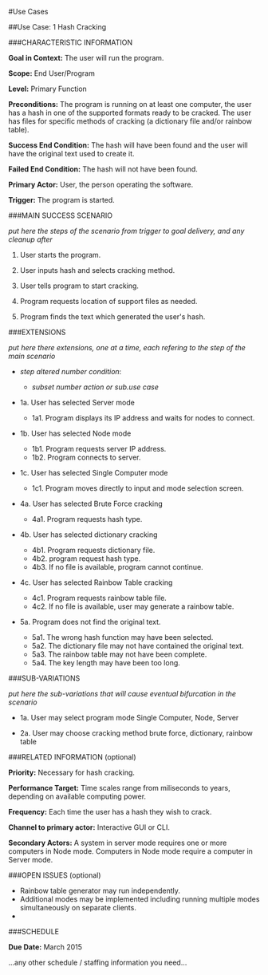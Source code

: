 #Use Cases

##Use Case: 1 Hash Cracking

###CHARACTERISTIC INFORMATION

**Goal in Context:** The user will run the program.

**Scope:** End User/Program

**Level:** Primary Function

**Preconditions:** The program is running on at least one computer, the user has a hash in one of the supported formats ready to be cracked. The user has files for specific methods of cracking (a dictionary file and/or rainbow table).

**Success End Condition:** The hash will have been found and the user will have the original text used to create it.

**Failed End Condition:** The hash will not have been found.

**Primary Actor:** User, the person operating the software.

**Trigger:** The program is started.

###MAIN SUCCESS SCENARIO

*put here the steps of the scenario from trigger to goal delivery, and any cleanup after*

1. User starts the program.

2. User inputs hash and selects cracking method.

3. User tells program to start cracking.

4. Program requests location of support files as needed.

5. Program finds the text which generated the user's hash.

###EXTENSIONS

*put here there extensions, one at a time, each refering to the step of the main scenario*

* *step altered number* *condition*:

  + *subset number* *action or sub.use case*
  
* 1a. User has selected Server mode
  + 1a1. Program displays its IP address and waits for nodes to connect.
* 1b. User has selected Node mode
  + 1b1. Program requests server IP address. 
  + 1b2. Program connects to server.
* 1c. User has selected Single Computer mode
  + 1c1. Program moves directly to input and mode selection screen.

* 4a. User has selected Brute Force cracking
  + 4a1. Program requests hash type.
* 4b. User has selected dictionary cracking
  + 4b1. Program requests dictionary file.
  + 4b2. program request hash type.
  + 4b3. If no file is available, program cannot continue.
* 4c. User has selected Rainbow Table cracking
  + 4c1. Program requests rainbow table file.
  + 4c2. If no file is available, user may generate a rainbow table.
* 5a. Program does not find the original text.
  + 5a1. The wrong hash function may have been selected.
  + 5a2. The dictionary file may not have contained the original text.
  + 5a3. The rainbow table may not have been complete.
  + 5a4. The key length may have been too long.
  
###SUB-VARIATIONS

*put here the sub-variations that will cause eventual bifurcation in the scenario*


* 1a. User may select program mode
Single Computer, 
Node, 
Server


* 2a. User may choose cracking method
brute force, 
dictionary, 
rainbow table

 


###RELATED INFORMATION (optional)

**Priority:** Necessary for hash cracking.

**Performance Target:** Time scales range from miliseconds to years, depending on available computing power.

**Frequency:** Each time the user has a hash they wish to crack.

**Channel to primary actor:** Interactive GUI or CLI.

**Secondary Actors:** A system in server mode requires one or more computers in Node mode. Computers in Node mode require a computer in Server mode.

###OPEN ISSUES (optional)
* Rainbow table generator may run independently.
* Additional modes may be implemented including running multiple modes simultaneously on separate clients.
* 
###SCHEDULE

**Due Date:** March 2015

...any other schedule / staffing information you need…
